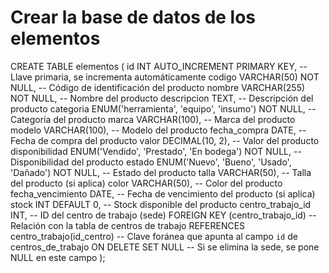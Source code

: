 # Crear la base de datos de los elementos
CREATE TABLE elementos (
    id INT AUTO_INCREMENT PRIMARY KEY,      -- Llave primaria, se incrementa automáticamente
    codigo VARCHAR(50) NOT NULL,            -- Código de identificación del producto
    nombre VARCHAR(255) NOT NULL,           -- Nombre del producto
    descripcion TEXT,                       -- Descripción del producto
    categoria ENUM('herramienta', 'equipo', 'insumo') NOT NULL,  -- Categoría del producto
    marca VARCHAR(100),                     -- Marca del producto
    modelo VARCHAR(100),                    -- Modelo del producto
    fecha_compra DATE,                      -- Fecha de compra del producto
    valor DECIMAL(10, 2),                   -- Valor del producto
    disponibilidad ENUM('Vendido', 'Prestado', 'En bodega') NOT NULL,  -- Disponibilidad del producto
    estado ENUM('Nuevo', 'Bueno', 'Usado', 'Dañado') NOT NULL, -- Estado del producto
    talla VARCHAR(50),                      -- Talla del producto (si aplica)
    color VARCHAR(50),                      -- Color del producto
    fecha_vencimiento DATE,                 -- Fecha de vencimiento del producto (si aplica)
    stock INT DEFAULT 0,                    -- Stock disponible del producto
    centro_trabajo_id INT,                  -- ID del centro de trabajo (sede)
    FOREIGN KEY (centro_trabajo_id)         -- Relación con la tabla de centros de trabajo
        REFERENCES centro_trabajo(id_centro)  -- Clave foránea que apunta al campo `id` de centros_de_trabajo
        ON DELETE SET NULL                  -- Si se elimina la sede, se pone NULL en este campo
);
